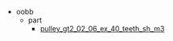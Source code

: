 * oobb
  * part
    * [pulley_gt2_02_06_ex_40_teeth_sh_m3](oobb/part/pulley_gt2_02_06_ex_40_teeth_sh_m3)
